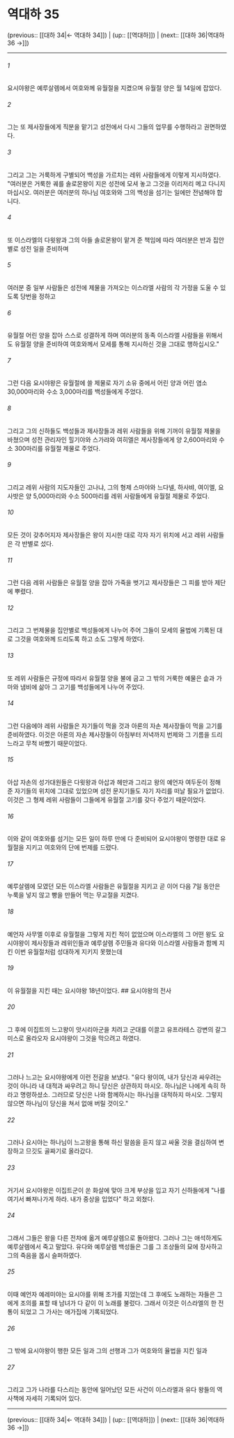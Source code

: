 # 역대하 35

(previous:: [[대하 34|← 역대하 34]]) | (up:: [[역대하]]) | (next:: [[대하 36|역대하 36 →]])

***




###### 1 

요시야왕은 예루살렘에서 여호와께 유월절을 지켰으며 유월절 양은 월 14일에 잡았다. 



###### 2 

그는 또 제사장들에게 직분을 맡기고 성전에서 다시 그들의 업무를 수행하라고 권면하였다. 



###### 3 

그리고 그는 거룩하게 구별되어 백성을 가르치는 레위 사람들에게 이렇게 지시하였다. "여러분은 거룩한 궤를 솔로몬왕이 지은 성전에 모셔 놓고 그것을 이리저리 메고 다니지 마십시오. 여러분은 여러분의 하나님 여호와와 그의 백성을 섬기는 일에만 전념해야 합니다. 



###### 4 

또 이스라엘의 다윗왕과 그의 아들 솔로몬왕이 맡겨 준 책임에 따라 여러분은 반과 집안별로 성전 일을 준비하며 



###### 5 

여러분 중 일부 사람들은 성전에 제물을 가져오는 이스라엘 사람의 각 가정을 도울 수 있도록 당번을 정하고 



###### 6 

유월절 어린 양을 잡아 스스로 성결하게 하며 여러분의 동족 이스라엘 사람들을 위해서도 유월절 양을 준비하여 여호와께서 모세를 통해 지시하신 것을 그대로 행하십시오." 



###### 7 

그런 다음 요시야왕은 유월절에 쓸 제물로 자기 소유 중에서 어린 양과 어린 염소 30,000마리와 수소 3,000마리를 백성들에게 주었다. 



###### 8 

그리고 그의 신하들도 백성들과 제사장들과 레위 사람들을 위해 기꺼이 유월절 제물을 바쳤으며 성전 관리자인 힐기야와 스가랴와 여히엘은 제사장들에게 양 2,600마리와 수소 300마리를 유월절 제물로 주었다. 



###### 9 

그리고 레위 사람의 지도자들인 고나냐, 그의 형제 스마야와 느다넬, 하사뱌, 여이엘, 요사밧은 양 5,000마리와 수소 500마리를 레위 사람들에게 유월절 제물로 주었다. 



###### 10 

모든 것이 갖추어지자 제사장들은 왕이 지시한 대로 각자 자기 위치에 서고 레위 사람들은 각 반별로 섰다. 



###### 11 

그런 다음 레위 사람들은 유월절 양을 잡아 가죽을 벗기고 제사장들은 그 피를 받아 제단에 뿌렸다. 



###### 12 

그리고 그 번제물을 집안별로 백성들에게 나누어 주어 그들이 모세의 율법에 기록된 대로 그것을 여호와께 드리도록 하고 소도 그렇게 하였다. 



###### 13 

또 레위 사람들은 규정에 따라서 유월절 양을 불에 굽고 그 밖의 거룩한 예물은 솥과 가마와 냄비에 삶아 그 고기를 백성들에게 나누어 주었다. 



###### 14 

그런 다음에야 레위 사람들은 자기들이 먹을 것과 아론의 자손 제사장들이 먹을 고기를 준비하였다. 이것은 아론의 자손 제사장들이 아침부터 저녁까지 번제와 그 기름을 드리느라고 무척 바빴기 때문이었다. 



###### 15 

아삽 자손의 성가대원들은 다윗왕과 아삽과 헤만과 그리고 왕의 예언자 여두둔이 정해 준 자기들의 위치에 그대로 있었으며 성전 문지기들도 자기 자리를 떠날 필요가 없었다. 이것은 그 형제 레위 사람들이 그들에게 유월절 고기를 갖다 주었기 때문이었다. 



###### 16 

이와 같이 여호와를 섬기는 모든 일이 하루 만에 다 준비되어 요시야왕이 명령한 대로 유월절을 지키고 여호와의 단에 번제를 드렸다. 



###### 17 

예루살렘에 모였던 모든 이스라엘 사람들은 유월절을 지키고 곧 이어 다음 7일 동안은 누룩을 넣지 않고 빵을 만들어 먹는 무교절을 지켰다. 



###### 18 

예언자 사무엘 이후로 유월절을 그렇게 지킨 적이 없었으며 이스라엘의 그 어떤 왕도 요시야왕이 제사장들과 레위인들과 예루살렘 주민들과 유다와 이스라엘 사람들과 함께 지킨 이번 유월절처럼 성대하게 지키지 못했는데 



###### 19 

이 유월절을 지킨 때는 요시야왕 18년이었다. ## 요시야왕의 전사 



###### 20 

그 후에 이집트의 느고왕이 앗시리아군을 치려고 군대를 이끌고 유프라테스 강변의 갈그미스로 올라오자 요시야왕이 그것을 막으려고 하였다. 



###### 21 

그러나 느고는 요시야왕에게 이런 전갈을 보냈다. "유다 왕이여, 내가 당신과 싸우려는 것이 아니라 내 대적과 싸우려고 하니 당신은 상관하지 마시오. 하나님은 나에게 속히 하라고 명령하셨소. 그러므로 당신은 나와 함께하시는 하나님을 대적하지 마시오. 그렇지 않으면 하나님이 당신을 쳐서 없애 버릴 것이오." 



###### 22 

그러나 요시야는 하나님이 느고왕을 통해 하신 말씀을 듣지 않고 싸울 것을 결심하여 변장하고 므깃도 골짜기로 올라갔다. 



###### 23 

거기서 요시야왕은 이집트군이 쏜 화살에 맞아 크게 부상을 입고 자기 신하들에게 "나를 여기서 빠져나가게 하라. 내가 중상을 입었다" 하고 외쳤다. 



###### 24 

그래서 그들은 왕을 다른 전차에 옮겨 예루살렘으로 돌아왔다. 그러나 그는 애석하게도 예루살렘에서 죽고 말았다. 유다와 예루살렘 백성들은 그를 그 조상들의 묘에 장사하고 그의 죽음을 몹시 슬퍼하였다. 



###### 25 

이때 예언자 예레미야는 요시야를 위해 조가를 지었는데 그 후에도 노래하는 자들은 그에게 조의를 표할 때 남녀가 다 같이 이 노래를 불렀다. 그래서 이것은 이스라엘의 한 전통이 되었고 그 가사는 애가집에 기록되었다. 



###### 26 

그 밖에 요시야왕이 행한 모든 일과 그의 선행과 그가 여호와의 율법을 지킨 일과 



###### 27 

그리고 그가 나라를 다스리는 동안에 일어났던 모든 사건이 이스라엘과 유다 왕들의 역사책에 자세히 기록되어 있다.

***

(previous:: [[대하 34|← 역대하 34]]) | (up:: [[역대하]]) | (next:: [[대하 36|역대하 36 →]])
